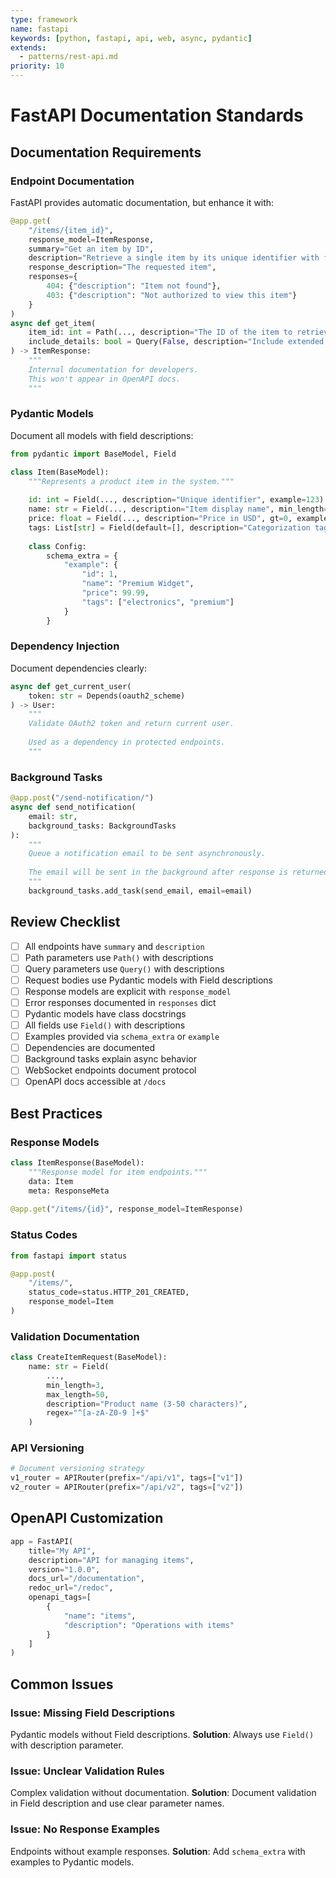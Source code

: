 ```yaml
---
type: framework
name: fastapi
keywords: [python, fastapi, api, web, async, pydantic]
extends:
  - patterns/rest-api.md
priority: 10
---
```


# FastAPI Documentation Standards

## Documentation Requirements

### Endpoint Documentation
FastAPI provides automatic documentation, but enhance it with:
```python
@app.get(
    "/items/{item_id}",
    response_model=ItemResponse,
    summary="Get an item by ID",
    description="Retrieve a single item by its unique identifier with full details",
    response_description="The requested item",
    responses={
        404: {"description": "Item not found"},
        403: {"description": "Not authorized to view this item"}
    }
)
async def get_item(
    item_id: int = Path(..., description="The ID of the item to retrieve", ge=1),
    include_details: bool = Query(False, description="Include extended details")
) -> ItemResponse:
    """
    Internal documentation for developers.
    This won't appear in OpenAPI docs.
    """
```

### Pydantic Models
Document all models with field descriptions:
```python
from pydantic import BaseModel, Field

class Item(BaseModel):
    """Represents a product item in the system."""
    
    id: int = Field(..., description="Unique identifier", example=123)
    name: str = Field(..., description="Item display name", min_length=1, max_length=100)
    price: float = Field(..., description="Price in USD", gt=0, example=29.99)
    tags: List[str] = Field(default=[], description="Categorization tags")
    
    class Config:
        schema_extra = {
            "example": {
                "id": 1,
                "name": "Premium Widget",
                "price": 99.99,
                "tags": ["electronics", "premium"]
            }
        }
```

### Dependency Injection
Document dependencies clearly:
```python
async def get_current_user(
    token: str = Depends(oauth2_scheme)
) -> User:
    """
    Validate OAuth2 token and return current user.
    
    Used as a dependency in protected endpoints.
    """
```

### Background Tasks
```python
@app.post("/send-notification/")
async def send_notification(
    email: str,
    background_tasks: BackgroundTasks
):
    """
    Queue a notification email to be sent asynchronously.
    
    The email will be sent in the background after response is returned.
    """
    background_tasks.add_task(send_email, email=email)
```

## Review Checklist

- [ ] All endpoints have `summary` and `description`
- [ ] Path parameters use `Path()` with descriptions
- [ ] Query parameters use `Query()` with descriptions
- [ ] Request bodies use Pydantic models with Field descriptions
- [ ] Response models are explicit with `response_model`
- [ ] Error responses documented in `responses` dict
- [ ] Pydantic models have class docstrings
- [ ] All fields use `Field()` with descriptions
- [ ] Examples provided via `schema_extra` or `example`
- [ ] Dependencies are documented
- [ ] Background tasks explain async behavior
- [ ] WebSocket endpoints document protocol
- [ ] OpenAPI docs accessible at `/docs`

## Best Practices

### Response Models
```python
class ItemResponse(BaseModel):
    """Response model for item endpoints."""
    data: Item
    meta: ResponseMeta
    
@app.get("/items/{id}", response_model=ItemResponse)
```

### Status Codes
```python
from fastapi import status

@app.post(
    "/items/",
    status_code=status.HTTP_201_CREATED,
    response_model=Item
)
```

### Validation Documentation
```python
class CreateItemRequest(BaseModel):
    name: str = Field(
        ...,
        min_length=3,
        max_length=50,
        description="Product name (3-50 characters)",
        regex="^[a-zA-Z0-9 ]+$"
    )
```

### API Versioning
```python
# Document versioning strategy
v1_router = APIRouter(prefix="/api/v1", tags=["v1"])
v2_router = APIRouter(prefix="/api/v2", tags=["v2"])
```

## OpenAPI Customization

```python
app = FastAPI(
    title="My API",
    description="API for managing items",
    version="1.0.0",
    docs_url="/documentation",
    redoc_url="/redoc",
    openapi_tags=[
        {
            "name": "items",
            "description": "Operations with items"
        }
    ]
)
```

## Common Issues

### Issue: Missing Field Descriptions
Pydantic models without Field descriptions.
**Solution**: Always use `Field()` with description parameter.

### Issue: Unclear Validation Rules
Complex validation without documentation.
**Solution**: Document validation in Field description and use clear parameter names.

### Issue: No Response Examples
Endpoints without example responses.
**Solution**: Add `schema_extra` with examples to Pydantic models.